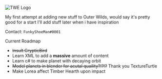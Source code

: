 ![TWE Logo](https://user-images.githubusercontent.com/111538779/199637425-015b743d-a008-4a0c-a37b-6d82e6ff43c6.png)


My first attempt at adding new stuff to Outer Wilds, would say it's pretty good for a start
I'll add stuff later when i have inspiration

Contact: `FunkyShoeMan#0001`

Current Roadmap
- ~~Insult CrypticBird~~
- Learn XML to add a **massive** amount of content
- Learn c# to make planet with decaying orbit
- ~~Model planets in blender for acutal quaility?!?!?~~ Thank you TextureTurtle
- Make Lorea affect Timber Hearth upon impact
